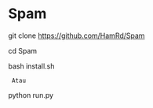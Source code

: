 # Spam
git clone https://github.com/HamRd/Spam

cd Spam

bash install.sh

     Atau 

python run.py
